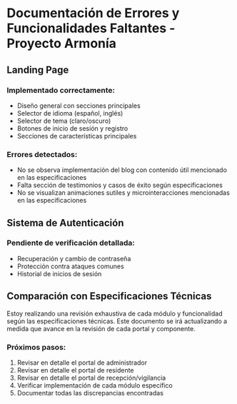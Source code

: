 # Documentación de Errores y Funcionalidades Faltantes - Proyecto Armonía

## Landing Page

### Implementado correctamente:
- Diseño general con secciones principales
- Selector de idioma (español, inglés)
- Selector de tema (claro/oscuro)
- Botones de inicio de sesión y registro
- Secciones de características principales

### Errores detectados:
- No se observa implementación del blog con contenido útil mencionado en las especificaciones
- Falta sección de testimonios y casos de éxito según especificaciones
- No se visualizan animaciones sutiles y microinteracciones mencionadas en las especificaciones

## Sistema de Autenticación

### Pendiente de verificación detallada:
- Recuperación y cambio de contraseña
- Protección contra ataques comunes
- Historial de inicios de sesión

## Comparación con Especificaciones Técnicas

Estoy realizando una revisión exhaustiva de cada módulo y funcionalidad según las especificaciones técnicas. Este documento se irá actualizando a medida que avance en la revisión de cada portal y componente.

### Próximos pasos:
1. Revisar en detalle el portal de administrador
2. Revisar en detalle el portal de residente
3. Revisar en detalle el portal de recepción/vigilancia
4. Verificar implementación de cada módulo específico
5. Documentar todas las discrepancias encontradas
